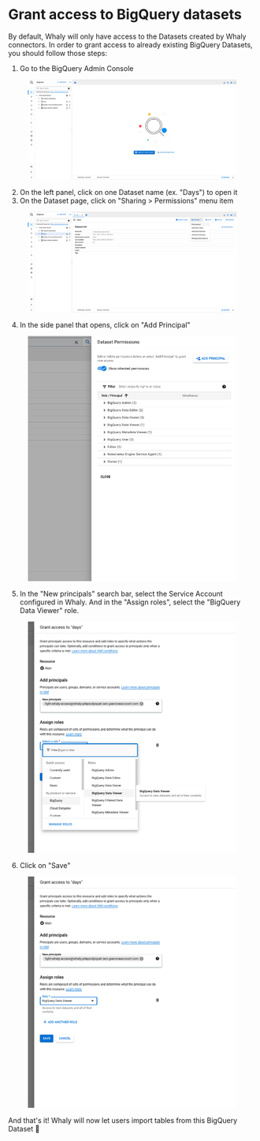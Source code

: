 # Grant access to BigQuery datasets

By default, Whaly will only have access to the Datasets created by Whaly connectors. In order to grant access to already existing BigQuery Datasets, you should follow those steps:

1. Go to the BigQuery Admin Console

<figure><img src="../../.gitbook/assets/image (5).png" alt=""><figcaption></figcaption></figure>

2. On the left panel, click on one Dataset name (ex. "Days") to open it
3. On the Dataset page, click on "Sharing > Permissions" menu item

<figure><img src="../../.gitbook/assets/image (2) (1) (1).png" alt=""><figcaption></figcaption></figure>

4. In the side panel that opens, click on "Add Principal"

<figure><img src="../../.gitbook/assets/image (1) (2).png" alt=""><figcaption></figcaption></figure>

5. In the "New principals" search bar, select the Service Account configured in Whaly. And in the "Assign roles", select the "BigQuery Data Viewer" role.

<figure><img src="../../.gitbook/assets/image (4) (2).png" alt=""><figcaption></figcaption></figure>

6. Click on "Save"

<figure><img src="../../.gitbook/assets/image (1) (1) (1).png" alt=""><figcaption></figcaption></figure>

And that's it! Whaly will now let users import tables from this BigQuery Dataset 🎉
